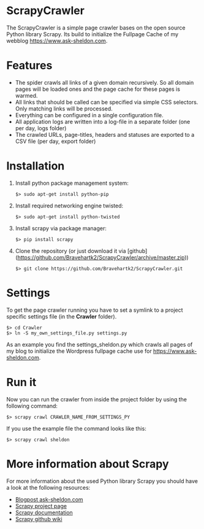 # ScrapyCrawler
The ScrapyCrawler is a simple page crawler bases on the open source Python library Scrapy. Its build to initialize the Fullpage Cache 
of my webblog https://www.ask-sheldon.com.

# Features 
- The spider crawls all links of a given domain recursively.  So all domain pages will be loaded ones and the page cache for these pages is warmed.
- All links that should be called can be specified via simple CSS selectors. Only matching links will be processed.
- Everything can be configured in a single configuration file.
- All application logs are written into a log-file in a separate folder (one per day, logs folder)
- The crawled URLs, page-titles, headers and statuses are exported to a CSV file (per day, export folder)

# Installation
1. Install python package management system:

   ```
   $> sudo apt-get install python-pip
   ```
2. Install required networking engine twisted:

   ```
   $> sudo apt-get install python-twisted
   ```
3. Install scrapy via package manager:
   ```
   $> pip install scrapy
   ```
4. Clone the repository (or just download it via [github] (https://github.com/Bravehartk2/ScrapyCrawler/archive/master.zip))
   ```
   $> git clone https://github.com/Bravehartk2/ScrapyCrawler.git
   ```
 
# Settings
To get the page crawler running you have to set a symlink to a project specific settings file (in the **Crawler** folder).

```
$> cd Crawler
$> ln -S my_own_settings_file.py settings.py
``` 
As an example you find the settings_sheldon.py which crawls all pages of  my blog to initialize the Wordpress fullpage cache use for 
https://www.ask-sheldon.com.

# Run it
Now you can run the crawler from inside the project folder by using the following command:
```
$> scrapy crawl CRAWLER_NAME_FROM_SETTINGS_PY
```
If you use the example file the command looks like this:
```
$> scrapy crawl sheldon
```

# More information about Scrapy
For more information about the used Python library Scrapy you should have a look at the following resources:

- [Blogpost ask-sheldon.com](https://www.ask-sheldon.com/python-website-crawler/)
- [Scrapy project page](http://scrapy.org/)
- [Scrapy documentation](http://doc.scrapy.org/en/latest/)
- [Scrapy github wiki](https://github.com/scrapy/scrapy/wiki)